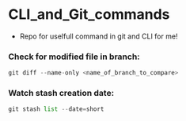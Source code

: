 # CLI_and_Git_commands
- Repo for uselfull command in git and CLI for me! 

### Check for modified file in branch:
```py
git diff --name-only <name_of_branch_to_compare>
```
### Watch stash creation date:
```py
git stash list --date=short
```
